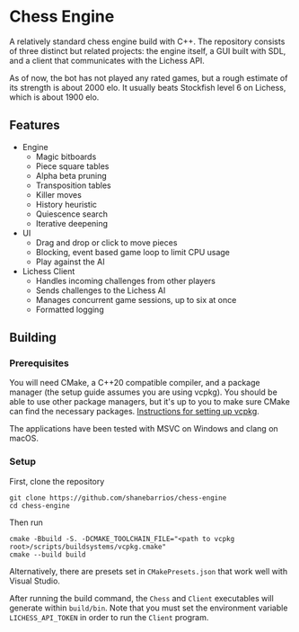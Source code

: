 # Chess Engine

A relatively standard chess engine build with C++. The repository consists of three distinct but related projects: the engine itself, a GUI built with SDL, and a client that communicates with the Lichess API.   

As of now, the bot has not played any rated games, but a rough estimate of its strength is about 2000 elo. It usually beats Stockfish level 6 on Lichess, which is about 1900 elo.

## Features

- Engine
  - Magic bitboards
  - Piece square tables
  - Alpha beta pruning
  - Transposition tables
  - Killer moves
  - History heuristic
  - Quiescence search
  - Iterative deepening
- UI
  - Drag and drop or click to move pieces
  - Blocking, event based game loop to limit CPU usage
  - Play against the AI
- Lichess Client
  - Handles incoming challenges from other players
  - Sends challenges to the Lichess AI
  - Manages concurrent game sessions, up to six at once
  - Formatted logging
    
## Building

### Prerequisites

You will need CMake, a C++20 compatible compiler, and a package manager (the setup guide assumes you are using vcpkg). You should be able to use other package managers, but it's up to you to make sure CMake can find the necessary packages. [Instructions for setting up vcpkg](https://learn.microsoft.com/en-us/vcpkg/get_started/get-started?pivots=shell-powershell).

The applications have been tested with MSVC on Windows and clang on macOS. 

### Setup

First, clone the repository
```
git clone https://github.com/shanebarrios/chess-engine
cd chess-engine
```
Then run
```
cmake -Bbuild -S. -DCMAKE_TOOLCHAIN_FILE="<path to vcpkg root>/scripts/buildsystems/vcpkg.cmake"
cmake --build build
```
Alternatively, there are presets set in `CMakePresets.json` that work well with Visual Studio. 

After running the build command, the `Chess` and `Client` executables will generate within `build/bin`. 
Note that you must set the environment variable `LICHESS_API_TOKEN` in order to run the `Client` program.

